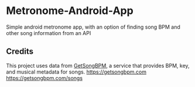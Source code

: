 # Metronome-Android-App
 Simple android metronome app, with an option of finding song BPM and other song information from an API

## Credits

This project uses data from [GetSongBPM](https://getsongbpm.com), a service that provides BPM, key, and musical metadata for songs.
https://getsongbpm.com
https://getsongbpm.com/songs
